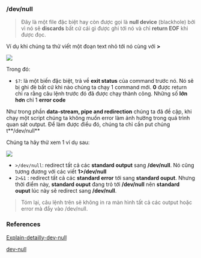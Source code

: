 ### /dev/null
> Đây là một file đặc biệt hay còn được gọi là **null device** (blackhole) bởi vì nó sẽ **discards** bất cứ cái gì được ghi tới nó và chỉ **return EOF** khi được đọc.

Ví dụ khi chúng ta thử viết một đoạn text nhỏ tới nó cùng với **>**

![](https://github.com/linhnt31/internship-2020/blob/linhnt-baocao-t1/LinhNT/Linux/Images-dev-null/dev-null.PNG)

Trong đó: 
+ `$?`: là một biến đặc biệt, trả về **exit status** của command trước nó. Nó sẽ bị ghi đè bất cứ khi nào chúng ta chạy 1 command mới. **0** được return chỉ ra rằng câu lệnh trước đó đã được chạy thành công. Những số **lớn hơn** chỉ 1 **error code** 

Như trong phần **data-stream, pipe and redirection** chúng ta đã đề cập, khi chạy một script chúng ta không muốn error làm ảnh hưởng trong quá trình quan sát output. Để làm được điều đó, chúng ta chỉ cần put chúng t**/dev/null** 

Chúng ta hãy thử xem 1 ví dụ sau: 

![](https://github.com/linhnt31/internship-2020/blob/linhnt-baocao-t1/LinhNT/Linux/Images-dev-null/dev-null-tricks.PNG)

+ `>/dev/null`: redirect tất cả các **standard output** sang **/dev/null**. Nó cũng tương đương với các viết **1>/dev/null**
+ `2>&1` : redirect tất cả các **standard error** tới sang **standard ouput**. Nhưng thời điểm này, **standard ouput** đang trỏ tới **/dev/null** nên **standard ouput** lúc này sẽ redirect sang **/dev/null**.

> Tóm lại, câu lệnh trên sẽ không in ra màn hình tất cả các output hoặc error mà đẩy vào /dev/null.

### References
[Explain-detailly-dev-null](https://blog.cloud365.vn/shell/bash-shel-danh-cho-nguoi-moi-bat-dau-p2/)

[dev-null](https://medium.com/@codenameyau/step-by-step-breakdown-of-dev-null-a0f516f53158)

